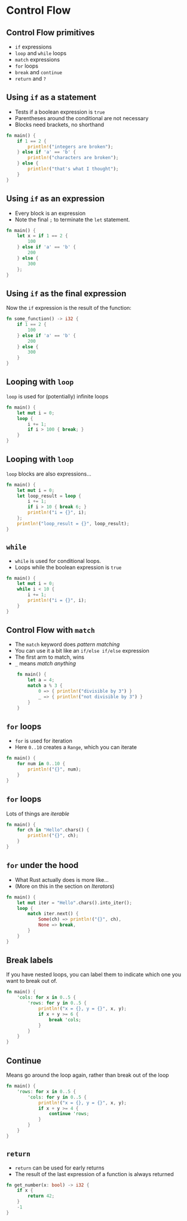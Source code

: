 # Control Flow

## Control Flow primitives

- `if` expressions
- `loop` and `while` loops
- `match` expressions
- `for` loops
- `break` and `continue`
- `return` and `?`

## Using `if` as a statement

- Tests if a boolean expression is `true`
- Parentheses around the conditional are not necessary
- Blocks need brackets, no shorthand

```rust []
fn main() {
    if 1 == 2 {
        println!("integers are broken");
    } else if 'a' == 'b' {
        println!("characters are broken");
    } else {
        println!("that's what I thought");
    }
}
```

## Using `if` as an expression

- Every block is an expression
- Note the final `;` to terminate the `let` statement.

```rust []
fn main() {
    let x = if 1 == 2 {
        100
    } else if 'a' == 'b' {
        200
    } else {
        300
    };
}
```

## Using `if` as the final expression

Now the `if` expression is the result of the function:

```rust []
fn some_function() -> i32 {
    if 1 == 2 {
        100
    } else if 'a' == 'b' {
        200
    } else {
        300
    }
}
```

## Looping with `loop`

`loop` is used for (potentially) infinite loops

```rust []
fn main() {
    let mut i = 0;
    loop {
        i += 1;
        if i > 100 { break; }
    }
}
```

## Looping with `loop`

`loop` blocks are also expressions...

```rust []
fn main() {
    let mut i = 0;
    let loop_result = loop {
        i += 1;
        if i > 10 { break 6; }
        println!("i = {}", i);
    };
    println!("loop_result = {}", loop_result);
}
```

## `while`

- `while` is used for conditional loops.
- Loops while the boolean expression is `true`

```rust []
fn main() {
    let mut i = 0;
    while i < 10 {
        i += 1;
        println!("i = {}", i);
    }
}
```

## Control Flow with `match`

- The `match` keyword does *pattern matching*
- You can use it a bit like an `if/else if/else` expression
- The first arm to match, wins
- `_` means *match anything*

```rust []
    fn main() {
        let a = 4;
        match a % 3 {
            0 => { println!("divisible by 3") }
            _ => { println!("not divisible by 3") }
        }
    }
```

## `for` loops

- `for` is used for iteration
- Here `0..10` creates a `Range`, which you can iterate

```rust []
fn main() {
    for num in 0..10 {
        println!("{}", num);
    }
}
```

## `for` loops

Lots of things are *iterable*

```rust []
fn main() {
    for ch in "Hello".chars() {
        println!("{}", ch);
    }
}
```

## `for` under the hood

- What Rust actually does is more like...
- (More on this in the section on *Iterators*)

```rust []
fn main() {
    let mut iter = "Hello".chars().into_iter();
    loop {
        match iter.next() {
            Some(ch) => println!("{}", ch),
            None => break,
        }
    }
}
```

## Break labels

If you have nested loops, you can label them to indicate which one you want to break out of.

```rust []
fn main() {
    'cols: for x in 0..5 {
        'rows: for y in 0..5 {
            println!("x = {}, y = {}", x, y);
            if x + y >= 6 {
                break 'cols;
            }
        }
    }
}
```

## Continue

Means go around the loop again, rather than break out of the loop

```rust []
fn main() {
    'rows: for x in 0..5 {
        'cols: for y in 0..5 {
            println!("x = {}, y = {}", x, y);
            if x + y >= 4 {
                continue 'rows;
            }
        }
    }
}
```

## `return`

- `return` can be used for early returns
- The result of the last expression of a function is always returned

```rust []
fn get_number(x: bool) -> i32 {
    if x {
        return 42;
    }
    -1
}
```
